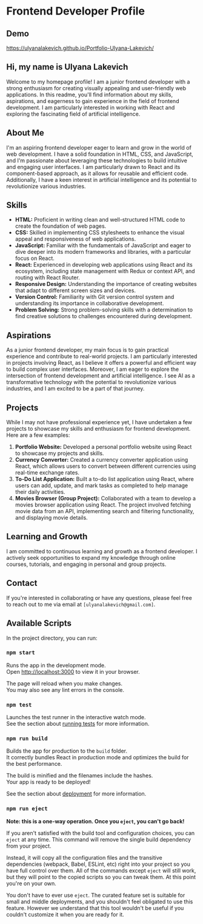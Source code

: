 
# Frontend Developer Profile

## Demo
https://ulyanalakevich.github.io/Portfolio-Ulyana-Lakevich/

## Hi, my name is Ulyana Lakevich 
Welcome to my homepage profile! I am a junior frontend developer with a strong enthusiasm for creating visually appealing and user-friendly web applications. In this readme, you'll find information about my skills, aspirations, and eagerness to gain experience in the field of frontend development. I am particularly interested in working with React and exploring the fascinating field of artificial intelligence.

## About Me
I'm an aspiring frontend developer eager to learn and grow in the world of web development. I have a solid foundation in HTML, CSS, and JavaScript, and I'm passionate about leveraging these technologies to build intuitive and engaging user interfaces. I am particularly drawn to React and its component-based approach, as it allows for reusable and efficient code. Additionally, I have a keen interest in artificial intelligence and its potential to revolutionize various industries.

## Skills

- **HTML:** Proficient in writing clean and well-structured HTML code to create the foundation of web pages.
- **CSS:** Skilled in implementing CSS stylesheets to enhance the visual appeal and responsiveness of web applications.
- **JavaScript:** Familiar with the fundamentals of JavaScript and eager to dive deeper into its modern frameworks and libraries, with a particular focus on React.
- **React:** Experienced in developing web applications using React and its ecosystem, including state management with Redux or context API, and routing with React Router.
- **Responsive Design:** Understanding the importance of creating websites that adapt to different screen sizes and devices.
- **Version Control:** Familiarity with Git version control system and understanding its importance in collaborative development.
- **Problem Solving:** Strong problem-solving skills with a determination to find creative solutions to challenges encountered during development.

## Aspirations

As a junior frontend developer, my main focus is to gain practical experience and contribute to real-world projects. I am particularly interested in projects involving React, as I believe it offers a powerful and efficient way to build complex user interfaces. Moreover, I am eager to explore the intersection of frontend development and artificial intelligence. I see AI as a transformative technology with the potential to revolutionize various industries, and I am excited to be a part of that journey.

## Projects

While I may not have professional experience yet, I have undertaken a few projects to showcase my skills and enthusiasm for frontend development. Here are a few examples:

1. **Portfolio Website:** Developed a personal portfolio website using React to showcase my projects and skills.
2. **Currency Converter:** Created a currency converter application using React, which allows users to convert between different currencies using real-time exchange rates.
3. **To-Do List Application:** Built a to-do list application using React, where users can add, update, and mark tasks as completed to help manage their daily activities.
4. **Movies Browser (Group Project):** Collaborated with a team to develop a movies browser application using React. The project involved fetching movie data from an API, implementing search and filtering functionality, and displaying movie details.

## Learning and Growth

I am committed to continuous learning and growth as a frontend developer. I actively seek opportunities to expand my knowledge through online courses, tutorials, and engaging in personal and group projects. 

## Contact

If you're interested in collaborating or have any questions, please feel free to reach out to me via email at `[ulyanalakevich@gmail.com]`.
## Available Scripts

In the project directory, you can run:

### `npm start`

Runs the app in the development mode.\
Open [http://localhost:3000](http://localhost:3000) to view it in your browser.

The page will reload when you make changes.\
You may also see any lint errors in the console.

### `npm test`

Launches the test runner in the interactive watch mode.\
See the section about [running tests](https://facebook.github.io/create-react-app/docs/running-tests) for more information.

### `npm run build`

Builds the app for production to the `build` folder.\
It correctly bundles React in production mode and optimizes the build for the best performance.

The build is minified and the filenames include the hashes.\
Your app is ready to be deployed!

See the section about [deployment](https://facebook.github.io/create-react-app/docs/deployment) for more information.

### `npm run eject`

**Note: this is a one-way operation. Once you `eject`, you can't go back!**

If you aren't satisfied with the build tool and configuration choices, you can `eject` at any time. This command will remove the single build dependency from your project.

Instead, it will copy all the configuration files and the transitive dependencies (webpack, Babel, ESLint, etc) right into your project so you have full control over them. All of the commands except `eject` will still work, but they will point to the copied scripts so you can tweak them. At this point you're on your own.

You don't have to ever use `eject`. The curated feature set is suitable for small and middle deployments, and you shouldn't feel obligated to use this feature. However we understand that this tool wouldn't be useful if you couldn't customize it when you are ready for it.

